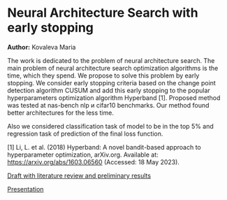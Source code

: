 #  Neural Architecture Search with early stopping

**Author:** Kovaleva Maria

The work is dedicated to the problem of neural architecture search. The main problem of neural architecture search optimization algorithms is the time, which they spend. We propose to solve this problem by early stopping. We consider early stopping criteria based on the change point detection algorithm CUSUM and add this early stopping to the popular hyperparameters optimization algorithm Hyperband [1]. Proposed method was tested at nas-bench nlp и cifar10 benchmarks. Our method found better architectures for the less time.

Also we considered classification task of model to be in the top 5% and regression task of prediction of the final loss function.

[1] Li, L. et al. (2018) Hyperband: A novel bandit-based approach to hyperparameter optimization, arXiv.org. Available at: https://arxiv.org/abs/1603.06560 (Accessed: 18 May 2023). 

[Draft with literature review and preliminary results](https://docs.google.com/document/d/1A0nhXXczofwsRUDMEmy6MImaiPf9JAJ5CazqGcetn5Q/edit?usp=sharing)

[Presentation](https://github.com/MarKovka20/Project_reseach/blob/main/presentation.pdf)





